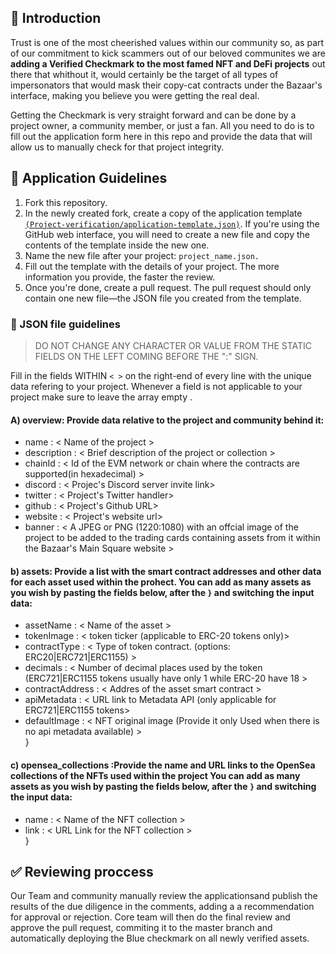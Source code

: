 
## 👋 Introduction

Trust is one of the most cheerished values within our community so, as part of our commitment to kick scammers out of our beloved communites we are <b>adding a Verified Checkmark to the most famed NFT and DeFi projects</b> out there that whithout it, would certainly be the target of all types of impersonators that would mask their copy-cat contracts under the Bazaar's interface, making you believe you were getting the real deal.

Getting the Checkmark is very straight forward and can be done by a project owner, a community member, or just a fan. All you need to do is to fill out the application form here in this repo and provide the data that will allow us to manually check for that project integrity.

## 📜 Application Guidelines

1. Fork this repository.
2. In the newly created fork, create a copy of the application template [`(Project-verification/application-template.json)`](https://github.com/Web3bazaar/Project-verification/blob/master/application-template.json). If you're using the GitHub web interface, you will need to create a new file and copy the contents of the template inside the new one.
3. Name the new file after your project: `project_name.json.`
4. Fill out the template with the details of your project. The more information you provide, the faster the review. 
5. Once you're done, create a pull request. The pull request should only contain one new file—the JSON file you created from the template.


### 🤖 JSON file guidelines

>DO NOT CHANGE ANY CHARACTER OR VALUE FROM THE STATIC FIELDS ON THE LEFT COMING BEFORE THE ":" SIGN.

Fill in the fields WITHIN `< >` on the right-end of every line with the unique data refering to your project. Whenever a field is not applicable to your project make sure to leave the array empty .

#### A) overview: Provide data relative to the project and community behind it:
- name :  < Name of the project >   
- description :   < Brief description of the project or collection >   
- chainId :  < Id of the EVM network or chain where the contracts are supported(in hexadecimal) >   
- discord : < Projec's Discord server invite link>   
- twitter : < Project's Twitter handler>    
- github  : < Project's Github URL>   
- website : < Project's website url>  
- banner  : < A JPEG or PNG (1220:1080) with an offcial image of the project to be added to the trading cards containing assets from it  within the Bazaar's Main Square website >    

#### b) assets:  Provide a list with the smart contract addresses and other data for each asset used within the prohect. You can add as many assets as you wish by pasting the fields below, after the `}` and switching the input data:   
- assetName       : < Name of the asset >   
- tokenImage      : < token ticker (applicable to ERC-20 tokens only)>    
- contractType    : < Type of token contract. (options: ERC20|ERC721|ERC1155) >   
- decimals        : < Number of decimal places used by the token (ERC721|ERC1155 tokens usually have only 1 while ERC-20 have 18 >   
- contractAddress : < Addres of the asset smart contract >   
- apiMetadata     : < URL link to Metadata API (only applicable for ERC721|ERC1155 tokens>   
- defaultImage    : < NFT original image (Provide it only Used when there is no api metadata available) >   
 }   

#### c) opensea_collections :Provide the name and URL links to the OpenSea collections of the NFTs used within the project    You can add as many assets as you wish by pasting the fields below, after the `}` and switching the input data: 

- name : < Name of the NFT collection >   
- link : < URL Link for the NFT collection >    
}   

## ✅ Reviewing proccess 

Our Team and community manually review the applicationsand publish the results of the due diligence in the comments, adding a a recommendation for approval or rejection. Core team will then do the final review and approve the pull request, commiting it to the master branch and automatically deploying the Blue checkmark on all newly verified assets.
